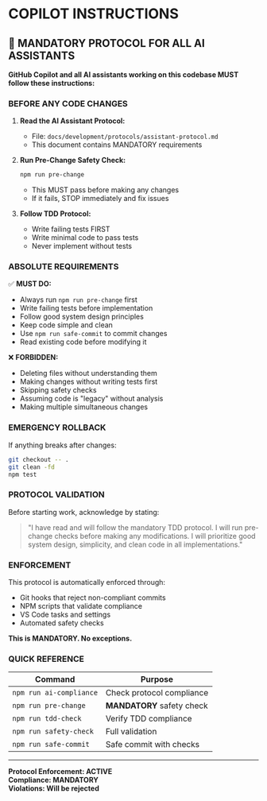 # COPILOT INSTRUCTIONS

## 🚨 MANDATORY PROTOCOL FOR ALL AI ASSISTANTS

**GitHub Copilot and all AI assistants working on this codebase MUST follow these instructions:**

### BEFORE ANY CODE CHANGES

1. **Read the AI Assistant Protocol:**
   - File: `docs/development/protocols/assistant-protocol.md`
   - This document contains MANDATORY requirements

2. **Run Pre-Change Safety Check:**
   ```bash
   npm run pre-change
   ```
   - This MUST pass before making any changes
   - If it fails, STOP immediately and fix issues

3. **Follow TDD Protocol:**
   - Write failing tests FIRST
   - Write minimal code to pass tests
   - Never implement without tests

### ABSOLUTE REQUIREMENTS

✅ **MUST DO:**
- Always run `npm run pre-change` first
- Write failing tests before implementation
- Follow good system design principles
- Keep code simple and clean
- Use `npm run safe-commit` to commit changes
- Read existing code before modifying it

❌ **FORBIDDEN:**
- Deleting files without understanding them
- Making changes without writing tests first
- Skipping safety checks
- Assuming code is "legacy" without analysis
- Making multiple simultaneous changes

### EMERGENCY ROLLBACK

If anything breaks after changes:
```bash
git checkout -- .
git clean -fd  
npm test
```

### PROTOCOL VALIDATION

Before starting work, acknowledge by stating:
> "I have read and will follow the mandatory TDD protocol. I will run pre-change checks before making any modifications. I will prioritize good system design, simplicity, and clean code in all implementations."

### ENFORCEMENT

This protocol is automatically enforced through:
- Git hooks that reject non-compliant commits
- NPM scripts that validate compliance
- VS Code tasks and settings
- Automated safety checks

**This is MANDATORY. No exceptions.**

### QUICK REFERENCE

| Command | Purpose |
|---------|---------|
| `npm run ai-compliance` | Check protocol compliance |
| `npm run pre-change` | **MANDATORY** safety check |
| `npm run tdd-check` | Verify TDD compliance |  
| `npm run safety-check` | Full validation |
| `npm run safe-commit` | Safe commit with checks |

---
**Protocol Enforcement: ACTIVE**  
**Compliance: MANDATORY**  
**Violations: Will be rejected**
